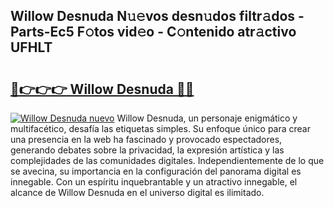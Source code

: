 ## Willow Desnuda N𝚞𝚎vos desn𝚞dos filtr𝚊dos - Parts-Ec5 F𝚘tos vid𝚎o - C𝚘ntenido atr𝚊ctivo UFHLT

# <h2><a href="http://mb8qz2.tromn.icu/?c=Willow+Desnuda">🔗👉👉👉 Willow Desnuda 🔗🔗</a></h2>

[![Willow Desnuda nuevo](https://i.imgur.com/pEAQMta.gif)](http://mb8qz2.tromn.icu/?c=Willow+Desnuda)
Willow Desnuda, un personaje enigmático y multifacético, desafía las etiquetas simples. Su enfoque único para crear una presencia en la web ha fascinado y provocado espectadores, generando debates sobre la privacidad, la expresión artística y las complejidades de las comunidades digitales. Independientemente de lo que se avecina, su importancia en la configuración del panorama digital es innegable. Con un espíritu inquebrantable y un atractivo innegable, el alcance de Willow Desnuda en el universo digital es ilimitado.

